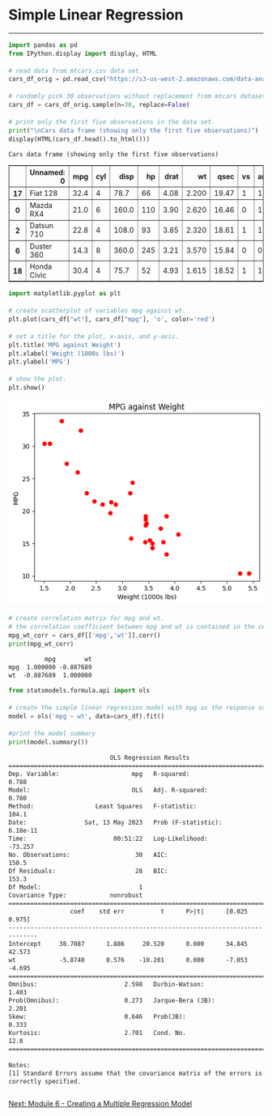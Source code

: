 # Simple Linear Regression

---

```python
import pandas as pd
from IPython.display import display, HTML

# read data from mtcars.csv data set.
cars_df_orig = pd.read_csv("https://s3-us-west-2.amazonaws.com/data-analytics.zybooks.com/mtcars.csv")

# randomly pick 30 observations without replacement from mtcars dataset to make the data unique to you.
cars_df = cars_df_orig.sample(n=30, replace=False)

# print only the first five observations in the data set.
print("\nCars data frame (showing only the first five observations)")
display(HTML(cars_df.head().to_html()))
```

    
    Cars data frame (showing only the first five observations)



<table border="1" class="dataframe">
  <thead>
    <tr style="text-align: right;">
      <th></th>
      <th>Unnamed: 0</th>
      <th>mpg</th>
      <th>cyl</th>
      <th>disp</th>
      <th>hp</th>
      <th>drat</th>
      <th>wt</th>
      <th>qsec</th>
      <th>vs</th>
      <th>am</th>
      <th>gear</th>
      <th>carb</th>
    </tr>
  </thead>
  <tbody>
    <tr>
      <th>17</th>
      <td>Fiat 128</td>
      <td>32.4</td>
      <td>4</td>
      <td>78.7</td>
      <td>66</td>
      <td>4.08</td>
      <td>2.200</td>
      <td>19.47</td>
      <td>1</td>
      <td>1</td>
      <td>4</td>
      <td>1</td>
    </tr>
    <tr>
      <th>0</th>
      <td>Mazda RX4</td>
      <td>21.0</td>
      <td>6</td>
      <td>160.0</td>
      <td>110</td>
      <td>3.90</td>
      <td>2.620</td>
      <td>16.46</td>
      <td>0</td>
      <td>1</td>
      <td>4</td>
      <td>4</td>
    </tr>
    <tr>
      <th>2</th>
      <td>Datsun 710</td>
      <td>22.8</td>
      <td>4</td>
      <td>108.0</td>
      <td>93</td>
      <td>3.85</td>
      <td>2.320</td>
      <td>18.61</td>
      <td>1</td>
      <td>1</td>
      <td>4</td>
      <td>1</td>
    </tr>
    <tr>
      <th>6</th>
      <td>Duster 360</td>
      <td>14.3</td>
      <td>8</td>
      <td>360.0</td>
      <td>245</td>
      <td>3.21</td>
      <td>3.570</td>
      <td>15.84</td>
      <td>0</td>
      <td>0</td>
      <td>3</td>
      <td>4</td>
    </tr>
    <tr>
      <th>18</th>
      <td>Honda Civic</td>
      <td>30.4</td>
      <td>4</td>
      <td>75.7</td>
      <td>52</td>
      <td>4.93</td>
      <td>1.615</td>
      <td>18.52</td>
      <td>1</td>
      <td>1</td>
      <td>4</td>
      <td>2</td>
    </tr>
  </tbody>
</table>



```python
import matplotlib.pyplot as plt

# create scatterplot of variables mpg against wt.
plt.plot(cars_df["wt"], cars_df["mpg"], 'o', color='red')

# set a title for the plot, x-axis, and y-axis.
plt.title('MPG against Weight')
plt.xlabel('Weight (1000s lbs)')
plt.ylabel('MPG')

# show the plot.
plt.show()
```


    
![png](output_1_0.png)
    



```python
# create correlation matrix for mpg and wt. 
# the correlation coefficient between mpg and wt is contained in the cell for mpg row and wt column (or wt row and mpg column) 
mpg_wt_corr = cars_df[['mpg','wt']].corr()
print(mpg_wt_corr)
```

              mpg        wt
    mpg  1.000000 -0.887689
    wt  -0.887689  1.000000



```python
from statsmodels.formula.api import ols

# create the simple linear regression model with mpg as the response variable and weight as the predictor variable
model = ols('mpg ~ wt', data=cars_df).fit()

#print the model summary
print(model.summary())
```

                                OLS Regression Results                            
    ==============================================================================
    Dep. Variable:                    mpg   R-squared:                       0.788
    Model:                            OLS   Adj. R-squared:                  0.780
    Method:                 Least Squares   F-statistic:                     104.1
    Date:                Sat, 13 May 2023   Prob (F-statistic):           6.18e-11
    Time:                        00:51:22   Log-Likelihood:                -73.257
    No. Observations:                  30   AIC:                             150.5
    Df Residuals:                      28   BIC:                             153.3
    Df Model:                           1                                         
    Covariance Type:            nonrobust                                         
    ==============================================================================
                     coef    std err          t      P>|t|      [0.025      0.975]
    ------------------------------------------------------------------------------
    Intercept     38.7087      1.886     20.520      0.000      34.845      42.573
    wt            -5.8740      0.576    -10.201      0.000      -7.053      -4.695
    ==============================================================================
    Omnibus:                        2.598   Durbin-Watson:                   1.403
    Prob(Omnibus):                  0.273   Jarque-Bera (JB):                2.201
    Skew:                           0.646   Prob(JB):                        0.333
    Kurtosis:                       2.701   Cond. No.                         12.8
    ==============================================================================
    
    Notes:
    [1] Standard Errors assume that the covariance matrix of the errors is correctly specified.



```python

```
[Next: Module 6 - Creating a Multiple Regression Model](../Creating_a_Multiple_Regression_Model/README.md)
